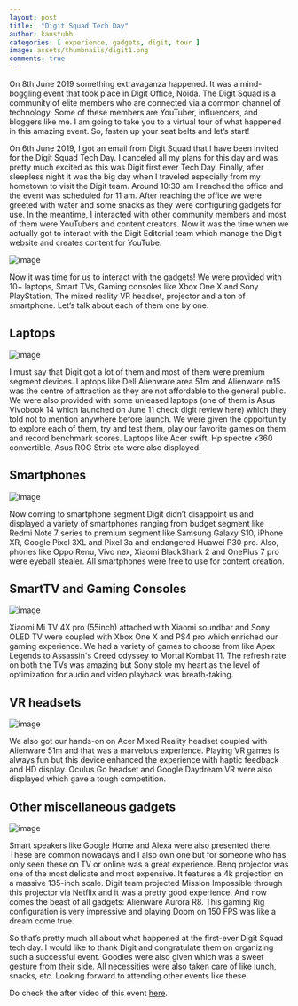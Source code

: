 ```yaml
---
layout: post
title:  "Digit Squad Tech Day"
author: kaustubh
categories: [ experience, gadgets, digit, tour ]
image: assets/thumbnails/digit1.png
comments: true
---
```


On 8th June 2019 something extravaganza happened. It was a mind-boggling event that took place in Digit Office, Noida. The Digit Squad is a community of elite members who are connected via a common channel of technology. Some of these members are YouTuber, influencers, and bloggers like me. I am going to take you to a virtual tour of what happened in this amazing event. So, fasten up your seat belts and let’s start!

On 6th June 2019, I got an email from Digit Squad that I have been invited for the Digit Squad Tech Day. I canceled all my plans for this day and was pretty much excited as this was Digit first ever Tech Day. Finally, after sleepless night it was the big day when I traveled especially from my hometown to visit the Digit team. Around 10:30 am I reached the office and the event was scheduled for 11 am. After reaching the office we were greeted with water and some snacks as they were configuring gadgets for use. In the meantime, I interacted with other community members and most of them were YouTubers and content creators. Now it was the time when we actually got to interact with the Digit Editorial team which manage the Digit website and creates content for YouTube.

![image](/blog/assets/postImages/digit11.png)

Now it was time for us to interact with the gadgets! We were provided with 10+ laptops, Smart TVs, Gaming consoles like Xbox One X and Sony PlayStation, The mixed reality VR headset, projector and a ton of smartphone. Let’s talk about each of them one by one.


## Laptops

![image](/blog/assets/postImages/digit12.png)

I must say that Digit got a lot of them and most of them were premium segment devices. Laptops like Dell Alienware area 51m and Alienware m15 was the centre of attraction as they are not affordable to the general public. We were also provided with some unleased laptops (one of them is Asus Vivobook 14 which launched on June 11 check digit review here) which they told not to mention anywhere before launch. We were given the opportunity to explore each of them, try and test them, play our favorite games on them and record benchmark scores. Laptops like Acer swift, Hp spectre x360 convertible, Asus ROG Strix etc were also displayed.

## Smartphones

![image](/blog/assets/postImages/digit13.png)

Now coming to smartphone segment Digit didn’t disappoint us and displayed a variety of smartphones ranging from budget segment like Redmi Note 7 series to premium segment like Samsung Galaxy S10, iPhone XR, Google Pixel 3XL and Pixel 3a and endangered Huawei P30 pro. Also, phones like Oppo Renu, Vivo nex, Xiaomi BlackShark 2 and OnePlus 7 pro were eyeball stealer. All smartphones were free to use for content creation.

## SmartTV and Gaming Consoles

![image](/blog/assets/postImages/digit14.png)

Xiaomi Mi TV 4X pro (55inch) attached with Xiaomi soundbar and Sony OLED TV were coupled with Xbox One X and PS4 pro which enriched our gaming experience. We had a variety of games to choose from like Apex Legends to Assassin's Creed odyssey to Mortal Kombat 11. The refresh rate on both the TVs was amazing but Sony stole my heart as the level of optimization for audio and video playback was breath-taking.

## VR headsets

![image](/blog/assets/postImages/digit15.png)

We also got our hands-on on Acer Mixed Reality headset coupled with Alienware 51m and that was a marvelous experience. Playing VR games is always fun but this device enhanced the experience with haptic feedback and HD display. Oculus Go headset and Google Daydream VR were also displayed which gave a tough competition.

## Other miscellaneous gadgets

![image](/blog/assets/postImages/digit16.png)

Smart speakers like Google Home and Alexa were also presented there. These are common nowadays and I also own one but for someone who has only seen these on TV or online was a great experience. Benq projector was one of the most delicate and most expensive. It features a 4k projection on a massive 135-inch scale. Digit team projected Mission Impossible through this projector via Netflix and it was a pretty good experience. And now comes the beast of all gadgets: Alienware Aurora R8. This gaming Rig configuration is very impressive and playing Doom on 150 FPS was like a dream come true.

So that’s pretty much all about what happened at the first-ever Digit Squad tech day. I would like to thank Digit and congratulate them on organizing such a successful event. Goodies were also given which was a sweet gesture from their side. All necessities were also taken care of like lunch, snacks, etc. Looking forward to attending other events like these.


Do check the after video of this event [here](https://www.youtube.com/watch?v=MOEMQFW9NFk).
